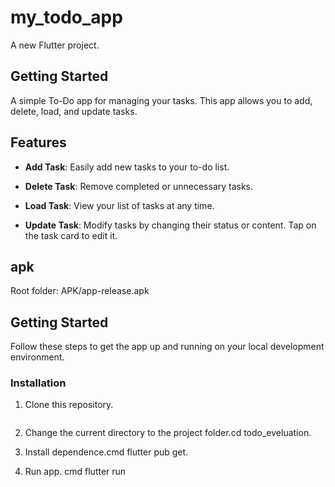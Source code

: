 # my_todo_app

A new Flutter project.

## Getting Started
A simple To-Do app for managing your tasks. This app allows you to add, delete, load, and update tasks.

## Features

- **Add Task**: Easily add new tasks to your to-do list.

- **Delete Task**: Remove completed or unnecessary tasks.

- **Load Task**: View your list of tasks at any time.

- **Update Task**: Modify tasks by changing their status or content.
Tap on the task card to edit it.

## apk
 Root folder: APK/app-release.apk


## Getting Started

Follow these steps to get the app up and running on your local development environment.

### Installation

1. Clone this repository.

   ```shell    https://github.com/catercode/todo_evaluation.git
   
2. Change the current directory to the project folder.cd todo_eveluation.

3. Install dependence.cmd flutter pub get.
   
4. Run app. cmd flutter run
